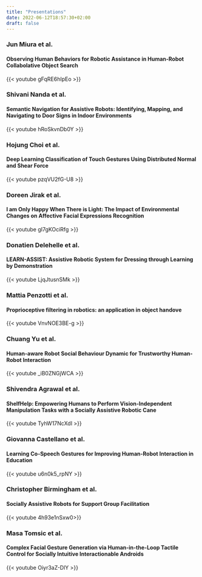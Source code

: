 ```yaml
---
title: "Presentations"
date: 2022-06-12T18:57:30+02:00
draft: false
---
```


### Jun Miura et al.
#### Observing Human Behaviors for Robotic Assistance in Human-Robot Collabolative Object Search
{{< youtube gFqRE6hIpEo >}}
<br />

### Shivani Nanda et al.
#### Semantic Navigation for Assistive Robots: Identifying, Mapping, and Navigating to Door Signs in Indoor Environments
{{< youtube hRoSkvnDb0Y >}}
<br />

### Hojung Choi et al.
#### Deep Learning Classification of Touch Gestures Using Distributed Normal and Shear Force
{{< youtube pzqVU2fG-U8 >}}
<br />

### Doreen Jirak et al.
#### I am Only Happy When There is Light: The Impact of Environmental Changes on Affective Facial Expressions Recognition
{{< youtube gI7gKOciRfg >}}
<br />

### Donatien Delehelle et al.
#### LEARN-ASSIST: Assistive Robotic System for Dressing through Learning by Demonstration
{{< youtube LjqJtusnSMk >}}
<br />

### Mattia Penzotti et al.
#### Proprioceptive filtering in robotics: an application in object handove
{{< youtube VnvNOE3BE-g >}}
<br />

### Chuang Yu et al.
#### Human-aware Robot Social Behaviour Dynamic for Trustworthy Human-Robot Interaction
{{< youtube _iB0ZNGjWCA >}}
<br />

### Shivendra Agrawal et al.
#### ShelfHelp: Empowering Humans to Perform Vision-Independent Manipulation Tasks with a Socially Assistive Robotic Cane
{{< youtube TyhW17NcXdI >}}
<br />

### Giovanna Castellano et al.
#### Learning Co-Speech Gestures for Improving Human-Robot Interaction in Education
{{< youtube u6n0k5_rpNY >}}
<br />

### Christopher Birmingham et al.
#### Socially Assistive Robots for Support Group Facilitation
{{< youtube 4h93e1nSxw0>}}
<br />

### Masa Tomsic et al.
#### Complex Facial Gesture Generation via Human-in-the-Loop Tactile Control for Socially Intuitive Interactionable Androids
{{< youtube Oiyr3aZ-DlY >}}
<br />
